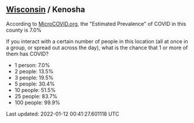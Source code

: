 
## [Wisconsin](/united-states/wisconsin) / Kenosha

According to [MicroCOVID.org](http://microcovid.org),
the "Estimated Prevalence" of COVID in this county is 7.0%

If you interact with a certain number of people in this location
(all at once in a group, or spread out across the day), what is the chance that
1 or more of them has COVID?

- 1 person: 7.0%
- 2 people: 13.5%
- 3 people: 19.5%
- 5 people: 30.4%
- 10 people: 51.5%
- 25 people: 83.7%
- 100 people: 99.9%

Last updated: 2022-01-12 00:41:27.601118 UTC
